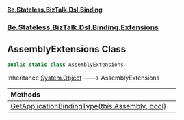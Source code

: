 #### [Be.Stateless.BizTalk.Dsl.Binding](README.md 'README')
### [Be.Stateless.BizTalk.Dsl.Binding.Extensions](Be.Stateless.BizTalk.Dsl.Binding.Extensions.md 'Be.Stateless.BizTalk.Dsl.Binding.Extensions')

## AssemblyExtensions Class

```csharp
public static class AssemblyExtensions
```

Inheritance [System.Object](https://docs.microsoft.com/en-us/dotnet/api/System.Object 'System.Object') &#129106; AssemblyExtensions

| Methods | |
| :--- | :--- |
| [GetApplicationBindingType(this Assembly, bool)](AssemblyExtensions.GetApplicationBindingType(thisAssembly,bool).md 'Be.Stateless.BizTalk.Dsl.Binding.Extensions.AssemblyExtensions.GetApplicationBindingType(this System.Reflection.Assembly, bool)') | |
